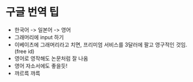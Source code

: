 # 구글 번역 팁

- 한국어 -> 일본어 -> 영어
- 그래머리에 input 하기
- 이베이츠에 그래머리라고 치면, 프리미엄 서비스를 3달러에 팔고 영구적인 것임. (free id)
- 영어로 영작해도 논문처럼 잘 나옴
- 영어 자소서에도 좋을듯!
- 꺄르륵 꺄륵



